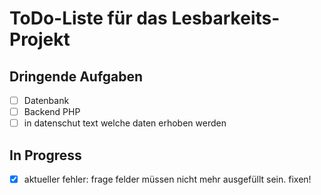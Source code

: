 # ToDo-Liste für das Lesbarkeits-Projekt

## Dringende Aufgaben
- [ ] Datenbank
- [ ] Backend PHP
- [ ] in datenschut text welche daten erhoben werden

## In Progress
- [X] aktueller fehler: frage felder müssen nicht mehr ausgefüllt sein. fixen!
